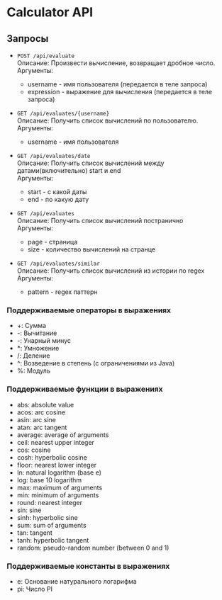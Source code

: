# Calculator API

## Запросы

* `POST /api/evaluate`
  <br> Описание: Произвести вычисление, возвращает дробное число.
  <br> Аргументы:
    * username - имя пользователя (передается в теле запроса)
    * expression - выражение для вычисления (передается в теле запроса)
* `GET /api/evaluates/{username}`
  <br> Описание: Получить список вычислений по пользователю.
  <br> Аргументы:
    * username - имя пользователя
* `GET /api/evaluates/date`
  <br> Описание: Получить список вычислений между датами(включительно) start и end
  <br> Аргументы:
    * start - с какой даты
    * end - по какую дату
* `GET /api/evaluates`
  <br> Описание: Получить список вычислений постранично
  <br> Аргументы:
    * page - страница
    * size - количество вычислений на странце

* `GET /api/evaluates/similar`
  <br> Описание: Получить список вычислений из истории по regex
  <br> Аргументы:
    * pattern - regex паттерн

### Поддерживаемые операторы в выражениях

* +: Сумма
* -: Вычитание
* -: Унарный минус
* *: Умножение
* /: Деление
* ^: Возведение в степень (с ограничениями из Java)
* %: Модуль

### Поддерживаемые функции в выражениях

* abs: absolute value
* acos: arc cosine
* asin: arc sine
* atan: arc tangent
* average: average of arguments
* ceil: nearest upper integer
* cos: cosine
* cosh: hyperbolic cosine
* floor: nearest lower integer
* ln: natural logarithm (base e)
* log: base 10 logarithm
* max: maximum of arguments
* min: minimum of arguments
* round: nearest integer
* sin: sine
* sinh: hyperbolic sine
* sum: sum of arguments
* tan: tangent
* tanh: hyperbolic tangent
* random: pseudo-random number (between 0 and 1)

### Поддерживаемые константы в выражениях

* e: Основание натурального логарифма
* pi: Число PI